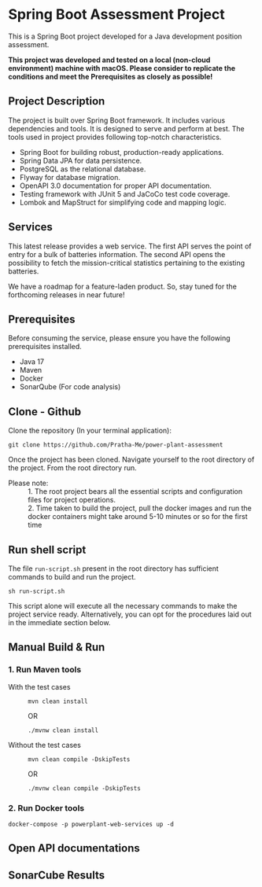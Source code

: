 # Spring Boot Assessment Project

This is a Spring Boot project developed for a Java development position assessment.

**This project was developed and tested on a local (non-cloud environment) machine with macOS. Please consider to replicate the conditions and meet the Prerequisites as closely as possible!**

## Project Description

The project is built over Spring Boot framework. It includes various dependencies and tools. It is designed to serve and perform at best. The tools used in project provides following top-notch characteristics.

- Spring Boot for building robust, production-ready applications. 
- Spring Data JPA for data persistence.
- PostgreSQL as the relational database.
- Flyway for database migration.
- OpenAPI 3.0 documentation for proper API documentation.
- Testing framework with JUnit 5 and JaCoCo test code coverage.
- Lombok and MapStruct for simplifying code and mapping logic.

## Services
This latest release provides a web service. The first API serves the point of entry for a bulk of batteries information. The second API opens the possibility to fetch the mission-critical statistics pertaining to the existing batteries.

We have a roadmap for a feature-laden product. So, stay tuned for the forthcoming releases in near future!

## Prerequisites
Before consuming the service, please ensure you have the following prerequisites installed.
- Java 17
- Maven
- Docker
- SonarQube (For code analysis)

## Clone - Github
Clone the repository (In your terminal application):

   ```shell
   git clone https://github.com/Pratha-Me/power-plant-assessment
   ```

Once the project has been cloned. Navigate yourself to the root directory of the project. From the root directory run.

<dl>
<dt>Please note:</dt>
<dd>
1. The root project bears all the essential scripts and configuration files for project operations.
</dd>
<dd>
2. Time taken to build the project, pull the docker images and run the docker containers might take around 5-10 minutes or so for the first time
</dd>
</dl>

## Run shell script
The file `run-script.sh` present in the root directory has sufficient commands to build and run the project.

   ```shell
   sh run-script.sh
   ```
This script alone will execute all the necessary commands to make the project service ready. Alternatively, you can opt for the procedures laid out in the immediate section below. 

## Manual Build & Run
### 1. Run Maven tools
<dl>
<dt>With the test cases</dt>
<dd>

   ```shell
   mvn clean install
   ```
OR
   ```shell
   ./mvnw clean install
   ```
</dd>
<dt>Without the test cases</dt>
<dd>

   ```shell
   mvn clean compile -DskipTests
   ```
OR
   ```shell
   ./mvnw clean compile -DskipTests
   ```
</dd>
</dl>

### 2. Run Docker tools
   ```shell
   docker-compose -p powerplant-web-services up -d
   ```

## Open API documentations
## SonarCube Results